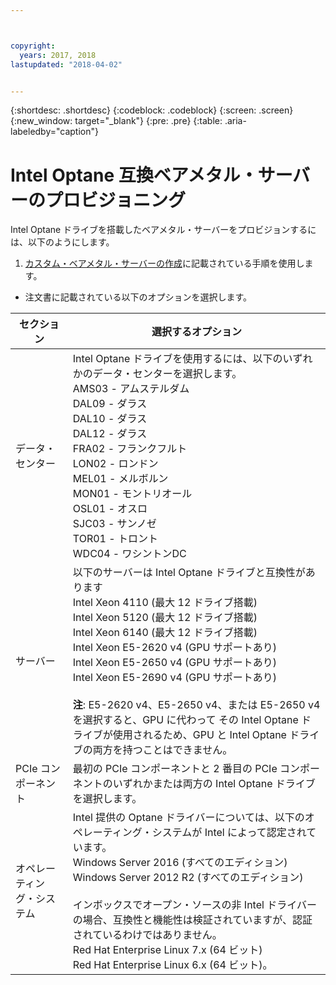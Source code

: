 ```yaml
---



copyright:
  years: 2017, 2018
lastupdated: "2018-04-02"


---
```


{:shortdesc: .shortdesc}
{:codeblock: .codeblock}
{:screen: .screen}
{:new_window: target="_blank"}
{:pre: .pre}
{:table: .aria-labeledby="caption"}

# Intel Optane 互換ベアメタル・サーバーのプロビジョニング
Intel Optane ドライブを搭載したベアメタル・サーバーをプロビジョンするには、以下のようにします。
1. [カスタム・ベアメタル・サーバーの作成](../bare-metal/baremetal-provision.html)に記載されている手順を使用します。
* 注文書に記載されている以下のオプションを選択します。

|セクション|選択するオプション
|------|------|
|データ・センター|Intel Optane ドライブを使用するには、以下のいずれかのデータ・センターを選択します。<br>AMS03 - アムステルダム<br>DAL09 - ダラス<br>DAL10 - ダラス<br>DAL12 - ダラス<br>FRA02 - フランクフルト<br>LON02 - ロンドン<br>MEL01 - メルボルン<br>MON01 - モントリオール<br>OSL01 - オスロ<br>SJC03 - サンノゼ<br>TOR01 - トロント<br>WDC04 - ワシントンDC|
|サーバー|以下のサーバーは Intel Optane ドライブと互換性があります<br>Intel Xeon 4110 (最大 12 ドライブ搭載)<br>Intel Xeon 5120 (最大 12 ドライブ搭載)<br>Intel Xeon 6140 (最大 12 ドライブ搭載)<br>Intel Xeon E5-2620 v4 (GPU サポートあり)<br>Intel Xeon E5-2650 v4 (GPU サポートあり)<br>Intel Xeon E5-2690 v4 (GPU サポートあり)<br><br>  **注**: E5-2620 v4、E5-2650 v4、または E5-2650 v4 を選択すると、GPU に代わって その Intel Optane ドライブが使用されるため、GPU と Intel Optane ドライブの両方を持つことはできません。|
|PCIe コンポーネント|最初の PCIe コンポーネントと 2 番目の PCIe コンポーネントのいずれかまたは両方の Intel Optane ドライブを選択します。|
|オペレーティング・システム|Intel 提供の Optane ドライバーについては、以下のオペレーティング・システムが Intel によって認定されています。<br>Windows Server 2016 (すべてのエディション)<br>Windows Server 2012 R2 (すべてのエディション)<br><br>インボックスでオープン・ソースの非 Intel ドライバーの場合、互換性と機能性は検証されていますが、認証されているわけではありません。<br>Red Hat Enterprise Linux 7.x (64 ビット)<br>Red Hat Enterprise Linux 6.x (64 ビット)。
